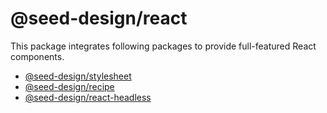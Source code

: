 # @seed-design/react

This package integrates following packages to provide full-featured React components.

- [@seed-design/stylesheet](https://github.com/daangn/seed-design/tree/main/packages/stylesheet)
- [@seed-design/recipe](https://github.com/daangn/seed-design/tree/main/packages/recipe)
- [@seed-design/react-headless](https://github.com/daangn/seed-design/tree/main/packages/react-headless)
